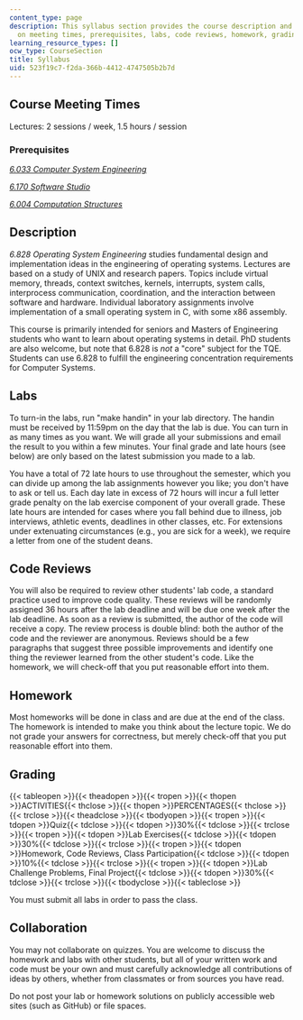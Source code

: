 ```yaml
---
content_type: page
description: This syllabus section provides the course description and information
  on meeting times, prerequisites, labs, code reviews, homework, grading, and collaboration.
learning_resource_types: []
ocw_type: CourseSection
title: Syllabus
uid: 523f19c7-f2da-366b-4412-4747505b2b7d
---
```

## Course Meeting Times

Lectures: 2 sessions / week, 1.5 hours / session

### Prerequisites

[_6.033 Computer System Engineering_](/courses/6-033-computer-system-engineering-spring-2018)

[_6.170 Software Studio_](/courses/6-170-software-studio-spring-2013)

[_6.004 Computation Structures_](/courses/6-004-computation-structures-spring-2009)

## Description

_6.828 Operating System Engineering_ studies fundamental design and implementation ideas in the engineering of operating systems. Lectures are based on a study of UNIX and research papers. Topics include virtual memory, threads, context switches, kernels, interrupts, system calls, interprocess communication, coordination, and the interaction between software and hardware. Individual laboratory assignments involve implementation of a small operating system in C, with some x86 assembly.

This course is primarily intended for seniors and Masters of Engineering students who want to learn about operating systems in detail. PhD students are also welcome, but note that 6.828 is _not_ a "core" subject for the TQE. Students can use 6.828 to fulfill the engineering concentration requirements for Computer Systems.

## Labs

To turn-in the labs, run "make handin" in your lab directory. The handin must be received by 11:59pm on the day that the lab is due. You can turn in as many times as you want. We will grade all your submissions and email the result to you within a few minutes. Your final grade and late hours (see below) are only based on the latest submission you made to a lab.

You have a total of 72 late hours to use throughout the semester, which you can divide up among the lab assignments however you like; you don't have to ask or tell us. Each day late in excess of 72 hours will incur a full letter grade penalty on the lab exercise component of your overall grade. These late hours are intended for cases where you fall behind due to illness, job interviews, athletic events, deadlines in other classes, etc. For extensions under extenuating circumstances (e.g., you are sick for a week), we require a letter from one of the student deans.

## Code Reviews

You will also be required to review other students' lab code, a standard practice used to improve code quality. These reviews will be randomly assigned 36 hours after the lab deadline and will be due one week after the lab deadline. As soon as a review is submitted, the author of the code will receive a copy. The review process is double blind: both the author of the code and the reviewer are anonymous. Reviews should be a few paragraphs that suggest three possible improvements and identify one thing the reviewer learned from the other student's code. Like the homework, we will check-off that you put reasonable effort into them.

## Homework

Most homeworks will be done in class and are due at the end of the class. The homework is intended to make you think about the lecture topic. We do not grade your answers for correctness, but merely check-off that you put reasonable effort into them.

## Grading

{{< tableopen >}}{{< theadopen >}}{{< tropen >}}{{< thopen >}}ACTIVITIES{{< thclose >}}{{< thopen >}}PERCENTAGES{{< thclose >}}{{< trclose >}}{{< theadclose >}}{{< tbodyopen >}}{{< tropen >}}{{< tdopen >}}Quiz{{< tdclose >}}{{< tdopen >}}30%{{< tdclose >}}{{< trclose >}}{{< tropen >}}{{< tdopen >}}Lab Exercises{{< tdclose >}}{{< tdopen >}}30%{{< tdclose >}}{{< trclose >}}{{< tropen >}}{{< tdopen >}}Homework, Code Reviews, Class Participation{{< tdclose >}}{{< tdopen >}}10%{{< tdclose >}}{{< trclose >}}{{< tropen >}}{{< tdopen >}}Lab Challenge Problems, Final Project{{< tdclose >}}{{< tdopen >}}30%{{< tdclose >}}{{< trclose >}}{{< tbodyclose >}}{{< tableclose >}}

You must submit all labs in order to pass the class.

## Collaboration

You may not collaborate on quizzes. You are welcome to discuss the homework and labs with other students, but all of your written work and code must be your own and must carefully acknowledge all contributions of ideas by others, whether from classmates or from sources you have read.

Do not post your lab or homework solutions on publicly accessible web sites (such as GitHub) or file spaces.